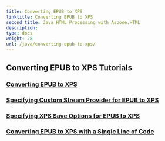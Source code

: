 ```yaml
---
title: Converting EPUB to XPS
linktitle: Converting EPUB to XPS
second_title: Java HTML Processing with Aspose.HTML
description: 
type: docs
weight: 28
url: /java/converting-epub-to-xps/
---
```


## Converting EPUB to XPS Tutorials
### [Converting EPUB to XPS](.//conversion/convert-epub-to-xps/)
### [Specifying Custom Stream Provider for EPUB to XPS](.//conversion/convert-epub-to-xps-specify-custom-stream-provider/)
### [Specifying XPS Save Options for EPUB to XPS](.//conversion/convert-epub-to-xps-specify-xps-save-options/)
### [Converting EPUB to XPS with a Single Line of Code](.//conversion/convert-epub-to-xps-single-line/)
